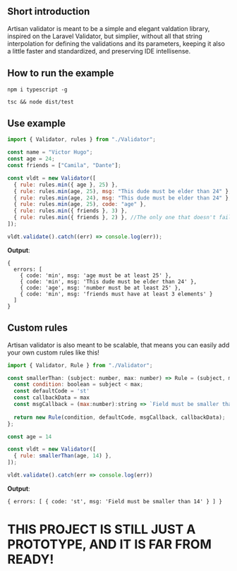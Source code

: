 ## Short introduction

Artisan validator is meant to be a simple and elegant valdation library, inspired on the Laravel Validator, but simplier, without all that string interpolation for defining the validations and its parameters, keeping it also a little faster and standardized, and preserving IDE intellisense.

## How to run the example
```console
npm i typescript -g 
```
```console
tsc && node dist/test
```

## Use example


```javascript
import { Validator, rules } from "./Validator";

const name = "Victor Hugo";
const age = 24;
const friends = ["Camila", "Dante"];

const vldt = new Validator([
  { rule: rules.min({ age }, 25) },
  { rule: rules.min(age, 25), msg: "This dude must be elder than 24" },
  { rule: rules.min(age, 24), msg: "This dude must be elder than 24" },
  { rule: rules.min(age, 25), code: "age" },
  { rule: rules.min({ friends }, 3) },
  { rule: rules.min({ friends }, 2) }, //The only one that doesn't fail
]);

vldt.validate().catch((err) => console.log(err));

```
<b>Output</b>:

```console
{
  errors: [
    { code: 'min', msg: 'age must be at least 25' },
    { code: 'min', msg: 'This dude must be elder than 24' },
    { code: 'age', msg: 'number must be at least 25' },
    { code: 'min', msg: 'friends must have at least 3 elements' }
  ]
}
```

## Custom rules

Artisan validator is also meant to be scalable, that means you can easily add your own custom rules like this!

```javascript
import { Validator, Rule } from "./Validator";

const smallerThan: (subject: number, max: number) => Rule = (subject, max) => {
  const condition: boolean = subject < max;
  const defaultCode = 'st'
  const callbackData = max  
  const msgCallback = (max:number):string => `Field must be smaller than ${max}`;
  
  return new Rule(condition, defaultCode, msgCallback, callbackData);
};

const age = 14

const vldt = new Validator([
  { rule: smallerThan(age, 14) },  
]);

vldt.validate().catch(err => console.log(err))
```
<b>Output</b>:

```console
{ errors: [ { code: 'st', msg: 'Field must be smaller than 14' } ] }
```


# THIS PROJECT IS STILL JUST A PROTOTYPE, AND IT IS FAR FROM READY!
